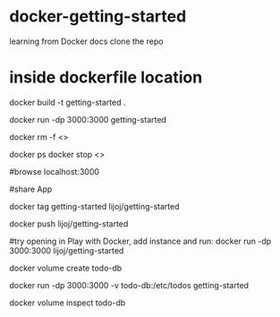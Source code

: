 # docker-getting-started
learning from Docker docs
clone the repo

# inside dockerfile location
docker build -t getting-started .

docker run -dp 3000:3000 getting-started


docker rm -f <>

docker ps
docker stop <>

#browse localhost:3000

#share App

docker tag getting-started lijoj/getting-started

docker push lijoj/getting-started

#try opening in Play with Docker, add instance and run:
docker run -dp 3000:3000 lijoj/getting-started


docker volume create todo-db

docker run -dp 3000:3000 -v todo-db:/etc/todos getting-started


docker volume inspect todo-db
